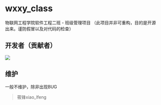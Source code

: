 # wxxy_class

物联网工程学院软件工程二班 - 班级管理项目
（此项目并非可重构，目的是开源出来。谨防假冒以及对代码的检查）

## 开发者（贡献者）

![](https://contrib.rocks/image?repo=XiaoLFeng/wxxy_class)

## 维护

一般不维护，除非出现BUG

> 筱锋xiao_lfeng